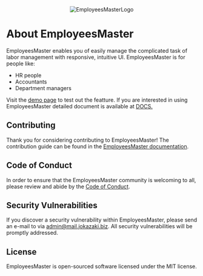 <div align="center"><img src="https://dev.jokazaki.biz:8443/medium.jpg" alt="EmployeesMasterLogo"></div>

# About EmployeesMaster

EmployeesMaster enables you of easily manage the complicated task of labor management with  responsive, intuitive UI. EmployeesMaster is for people like:

- HR people
- Accountants
- Department managers

Visit the [demo page](https://dev.jokazaki.biz:8443/employees-list.php) to test out the featture.
If you are interested in using EmployeesMaster detailed document is available at
[DOCS.](https://dev.jokazaki.biz:8443/employees-master-manual.php)


## Contributing
Thank you for considering contributing to EmployeesMaster! The contribution guide can be found in the [EmployeesMaster documentation](https://dev.jokazaki.biz:8443/employees-master-manual.php).

## Code of Conduct
In order to ensure that the EmployeesMaster community is welcoming to all, please review and abide by the [Code of Conduct](https://dev.jokazaki.biz:8443/employees-master-manual.php).

## Security Vulnerabilities
If you discover a security vulnerability within EmployeesMaster, please send an e-mail to  via admin@mail.jokazaki.biz. All security vulnerabilities will be promptly addressed.

## License
EmployeesMaster is open-sourced software licensed under the MIT license.
